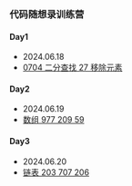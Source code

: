 ### 代码随想录训练营

#### Day1
+ 2024.06.18
+ [0704 二分查找 27 移除元素](https://github.com/hd2yao/leetcode/tree/master/training/day1)

#### Day2
+ 2024.06.19
+ [数组 977 209 59](https://github.com/hd2yao/leetcode/tree/master/training/day2)

#### Day3
+ 2024.06.20
+ [链表 203 707 206](https://github.com/hd2yao/leetcode/tree/master/training/day3)